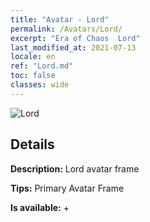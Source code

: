 ```yaml
---
title: "Avatar - Lord"
permalink: /Avatars/Lord/
excerpt: "Era of Chaos  Lord"
last_modified_at: 2021-07-13
locale: en
ref: "Lord.md"
toc: false
classes: wide
---
```

 ![Lord](/images/a/bg_head_mainView.png)

## Details

 **Description:** Lord avatar frame 

 **Tips:** Primary Avatar Frame 

 **Is available:**  + 


